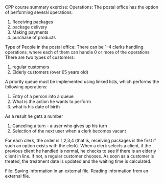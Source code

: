 CPP course summary exercise:
Operations:
The postal office has the option of performing several operations:
1. Receiving packages
2. package delivery
3. Making payments
4. purchase of products

Type of People in the postal office:
There can be 1-4 clerks handling operations, where each of them can handle 0 or more of the operations
There are two types of customers:
1. regular customers
2. Elderly customers (over 65 years old)

A priority queue must be implemented using linked lists, which performs the following operations:
1. Entry of a person into a queue
2. What is the action he wants to perform
3. what is his date of birth

As a result he gets a number
1. Canceling a turn - a user who gives up his turn
2. Selection of the next user when a clerk becomes vacant
   
For each clerk, the order is 1,2,3,4 (that is, receiving packages is the first if such an option exists with the clerk).
When a clerk selects a client, if the previous client he handled is normal, he checks to see if there is an elderly client in line. If not, a regular customer chooses.
As soon as a customer is treated, the treatment date is updated and the waiting time is calculated.

File:
Saving information in an external file.
Reading information from an external file.
